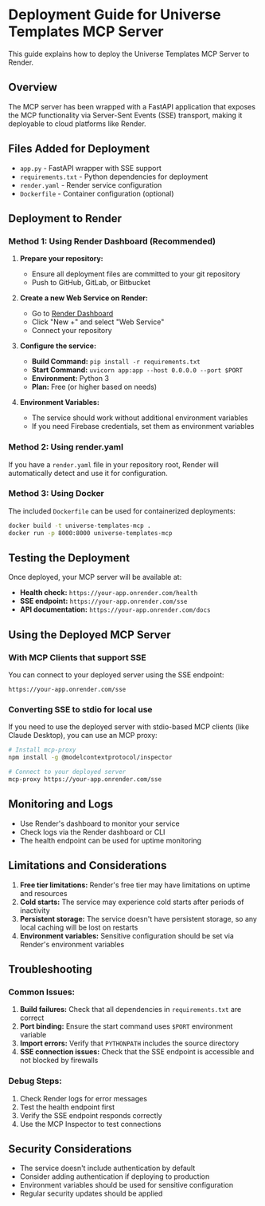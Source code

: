 # Deployment Guide for Universe Templates MCP Server

This guide explains how to deploy the Universe Templates MCP Server to Render.

## Overview

The MCP server has been wrapped with a FastAPI application that exposes the MCP functionality via Server-Sent Events (SSE) transport, making it deployable to cloud platforms like Render.

## Files Added for Deployment

- `app.py` - FastAPI wrapper with SSE support
- `requirements.txt` - Python dependencies for deployment
- `render.yaml` - Render service configuration
- `Dockerfile` - Container configuration (optional)

## Deployment to Render

### Method 1: Using Render Dashboard (Recommended)

1. **Prepare your repository:**
   - Ensure all deployment files are committed to your git repository
   - Push to GitHub, GitLab, or Bitbucket

2. **Create a new Web Service on Render:**
   - Go to [Render Dashboard](https://dashboard.render.com/)
   - Click "New +" and select "Web Service"
   - Connect your repository

3. **Configure the service:**
   - **Build Command:** `pip install -r requirements.txt`
   - **Start Command:** `uvicorn app:app --host 0.0.0.0 --port $PORT`
   - **Environment:** Python 3
   - **Plan:** Free (or higher based on needs)

4. **Environment Variables:**
   - The service should work without additional environment variables
   - If you need Firebase credentials, set them as environment variables

### Method 2: Using render.yaml

If you have a `render.yaml` file in your repository root, Render will automatically detect and use it for configuration.

### Method 3: Using Docker

The included `Dockerfile` can be used for containerized deployments:

```bash
docker build -t universe-templates-mcp .
docker run -p 8000:8000 universe-templates-mcp
```

## Testing the Deployment

Once deployed, your MCP server will be available at:
- **Health check:** `https://your-app.onrender.com/health`
- **SSE endpoint:** `https://your-app.onrender.com/sse`
- **API documentation:** `https://your-app.onrender.com/docs`

## Using the Deployed MCP Server

### With MCP Clients that support SSE

You can connect to your deployed server using the SSE endpoint:
```
https://your-app.onrender.com/sse
```

### Converting SSE to stdio for local use

If you need to use the deployed server with stdio-based MCP clients (like Claude Desktop), you can use an MCP proxy:

```bash
# Install mcp-proxy
npm install -g @modelcontextprotocol/inspector

# Connect to your deployed server
mcp-proxy https://your-app.onrender.com/sse
```

## Monitoring and Logs

- Use Render's dashboard to monitor your service
- Check logs via the Render dashboard or CLI
- The health endpoint can be used for uptime monitoring

## Limitations and Considerations

1. **Free tier limitations:** Render's free tier may have limitations on uptime and resources
2. **Cold starts:** The service may experience cold starts after periods of inactivity
3. **Persistent storage:** The service doesn't have persistent storage, so any local caching will be lost on restarts
4. **Environment variables:** Sensitive configuration should be set via Render's environment variables

## Troubleshooting

### Common Issues:

1. **Build failures:** Check that all dependencies in `requirements.txt` are correct
2. **Port binding:** Ensure the start command uses `$PORT` environment variable
3. **Import errors:** Verify that `PYTHONPATH` includes the source directory
4. **SSE connection issues:** Check that the SSE endpoint is accessible and not blocked by firewalls

### Debug Steps:

1. Check Render logs for error messages
2. Test the health endpoint first
3. Verify the SSE endpoint responds correctly
4. Use the MCP Inspector to test connections

## Security Considerations

- The service doesn't include authentication by default
- Consider adding authentication if deploying to production
- Environment variables should be used for sensitive configuration
- Regular security updates should be applied